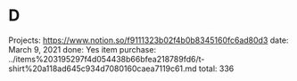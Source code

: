 # D

Projects: https://www.notion.so/f9111323b02f4b0b8345160fc6ad80d3
date: March 9, 2021
done: Yes
item purchase: ../items%203195297f4d054438b66bfea218789fd6/t-shirt%20a118ad645c934d7080160caea7119c61.md
total: 336